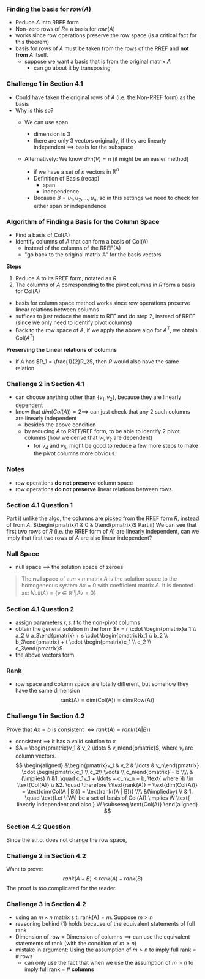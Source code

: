 ### Finding the basis for $row(A)$
- Reduce $A$ into RREF form
- Non-zero rows of $R =$ a basis for $row(A)$
- works since row operations preserve the row space (is a critical fact for this theorem)
- basis for rows of $A$ must be taken from the rows of the RREF and **not from** $A$ itself.
	- suppose we want a basis that is from the original matrix $A$
		- can go about it by transposing

### Challenge 1 in Section 4.1
- Could have taken the original rows of $A$ (i.e. the Non-RREF form) as the basis
- Why is this so?
	- We can use span
		- dimension is $3$
		- there are only $3$ vectors originally, if they are linearly independent $\implies$ basis for the subspace

	- Alternatively: We know $dim(V) = n$ (it might be an easier method)
		- if we have a set of $n$ vectors in $\mathbb{R}^n$
		- Definition of Basis (recap)
			- span
			- independence
		- Because $B = {u_1, u_2, \ldots, u_n}$, so in this settings we need to check for either span or independence 

### Algorithm of Finding a Basis for the Column Space
- Find a basis of $\text{Col(A)}$
- Identify columns of $A$ that can form a basis of $\text{Col(A)}$
	- instead of the columns of the RREF(A)
	- "go back to the original matrix A" for the basis vectors

**Steps**
1. Reduce $A$ to its RREF form, notated as $R$
2. The columns of $A$ corresponding to the pivot columns in $R$ form a basis for $\text{Col(A)}$
- basis for column space method works since row operations preserve linear relations between columns
- suffices to just reduce the matrix to REF and do step $2$, instead of RREF (since we only need to identify pivot columns)
- Back to the row space of $A$, if we apply the above algo for $A^T$, we obtain $\text{Col\((A^T)\)}$

**Preserving the Linear relations of columns**
- If $A$ has $R_1 = \frac{1}{2}R_2$, then $R$ would also have the same relation.

### Challenge 2 in Section 4.1
- can choose anything other than $\{v_1, v_2\}$, because they are linearly dependent
- know that $dim(Col(A)) = 2 \implies$ can just check that any $2$ such columns are linearly independent
	- besides the above condition
	- by reducing $A$ to RREF/REF form, to be able to identify $2$ pivot columns (how we derive that $v_1, v_2$ are dependent)
		- for $v_4$ and $v_5$, might be good to reduce a few more steps to make the pivot columns more obvious.

### Notes
- row operations **do not preserve** column space
- row operations **do not preserve** linear relations between rows.

### Section 4.1 Question 1
Part i) unlike the algo, the columns are picked from the RREF form $R$, instead of from $A$. $\begin{pmatrix}1 & 0 & 0\end{pmatrix}$
Part ii) We can see that first two rows of $R$ (i.e. the RREF form of $A$) are linearly independent, can we imply that first two rows of $A$ are also linear independent?

### Null Space
- null space $\implies$ the solution space of zeroes

> The **nullspace** of a $m \times n$ matrix $A$ is the solution space to the homogeneous system $Ax = 0$ with coefficient matrix $A$. It is denoted as:
> $Null(A) = \{v \in \mathbb{R}^n | Av = 0\}$

### Section 4.1 Question 2
- assign parameters $r, s, t$ to the non-pivot columns
- obtain the general solution in the form $x = r \cdot \begin{pmatrix}a_1 \\ a_2 \\ a_3\end{pmatrix} + s \cdot \begin{pmatrix}b_1 \\ b_2 \\ b_3\end{pmatrix} + t \cdot \begin{pmatrix}c_1 \\ c_2 \\ c_3\end{pmatrix}$
- the above vectors form

### Rank
- row space and column space are totally different, but somehow they have the same dimension
$$
\text{rank(A)} = \text{dim(Col(A))} = \text{dim(Row(A))}
$$

### Challenge 1 in Section 4.2
Prove that $Ax =b$ is consistent $\iff rank(A) = rank((A | B))$ 
- consistent $\implies$ it has a valid solution to $x$
- $A = \begin{pmatrix}v_1 & v_2 \ldots & v_n\end{pmatrix}$, where $v_i$ are column vectors.
$$
\begin{aligned}
&\begin{pmatrix}v_1 & v_2 & \ldots & v_n\end{pmatrix} \cdot \begin{pmatrix}c_1 \\ c_2\\ \vdots \\ c_n\end{pmatrix} = b \\\\
&(\implies) \\
&1. \quad c_1v_1 + \ldots + c_nv_n = b, \text{ where }b \in \text{Col(A)} \\
&2. \quad \therefore  \:\text{rank(A)} = \text{dim(Col(A))} = \text{dim(Col(A | B))} = \text{rank((A | B))} \\\\
&(\impliedby) \\
& 1. \quad \text{Let \(W\) be a set of basis of Col(A)} \implies W \text{ linearly independent and also } W \subseteq \text{Col(A)}
\end{aligned}
$$

### Section 4.2 Question
Since the e.r.o. does not change the row space, 


### Challenge 2 in Section 4.2
Want to prove:
$$
rank(A + B) \leq rank(A) + rank(B)
$$
The proof is too complicated for the reader.

### Challenge 3 in Section 4.2
- using an $m \times n$ matrix s.t. $\text{rank(A)} = m$. Suppose $m \gt n$
- reasoning behind (1) holds because of the equivalent statements of full rank
- Dimension of row $=$ Dimension of columns $\implies$ can use the equivalent statements of rank (with the condition of $m \geq n$)
- mistake in argument: Using the assumption of $m \gt n$ to imply full rank $=$ # rows
	- can only use the fact that when we use the assumption of $m \gt n$ to imply full rank $=$ # **columns**

